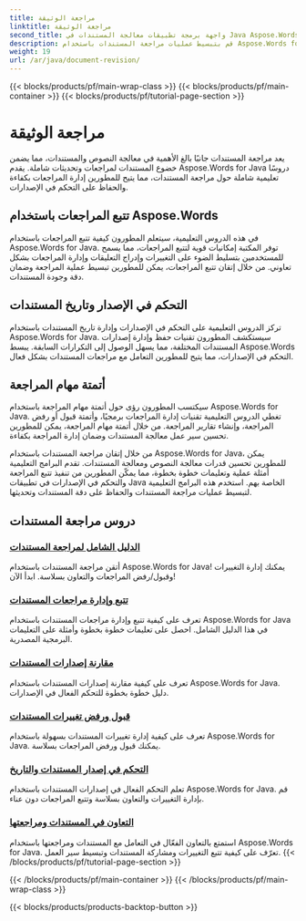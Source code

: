 ```yaml
---
title: مراجعة الوثيقة
linktitle: مراجعة الوثيقة
second_title: واجهة برمجة تطبيقات معالجة المستندات في Java Aspose.Words
description: قم بتبسيط عمليات مراجعة المستندات باستخدام Aspose.Words for Java! يمكنك تتبع التغييرات وإدارة التحكم في الإصدارات وأتمتة مهام المراجعة بسهولة.
weight: 19
url: /ar/java/document-revision/
---
```


{{< blocks/products/pf/main-wrap-class >}}
{{< blocks/products/pf/main-container >}}
{{< blocks/products/pf/tutorial-page-section >}}

# مراجعة الوثيقة


يعد مراجعة المستندات جانبًا بالغ الأهمية في معالجة النصوص والمستندات، مما يضمن خضوع المستندات لمراجعات وتحديثات شاملة. يقدم Aspose.Words for Java دروسًا تعليمية شاملة حول مراجعة المستندات، مما يتيح للمطورين إدارة المراجعات بكفاءة والحفاظ على التحكم في الإصدارات.

## تتبع المراجعات باستخدام Aspose.Words

في هذه الدروس التعليمية، سيتعلم المطورون كيفية تتبع المراجعات باستخدام Aspose.Words for Java. توفر المكتبة إمكانيات قوية لتتبع المراجعات، مما يسمح للمستخدمين بتسليط الضوء على التغييرات وإدراج التعليقات وإدارة المراجعات بشكل تعاوني. من خلال إتقان تتبع المراجعات، يمكن للمطورين تبسيط عملية المراجعة وضمان دقة وجودة المستندات.

## التحكم في الإصدار وتاريخ المستندات

تركز الدروس التعليمية على التحكم في الإصدارات وإدارة تاريخ المستندات باستخدام Aspose.Words for Java. سيستكشف المطورون تقنيات حفظ وإدارة إصدارات المستندات المختلفة، مما يسهل الوصول إلى التكرارات السابقة. يبسط Aspose.Words التحكم في الإصدارات، مما يتيح للمطورين التعامل مع مراجعات المستندات بشكل فعال.

## أتمتة مهام المراجعة

سيكتسب المطورون رؤى حول أتمتة مهام المراجعة باستخدام Aspose.Words for Java. تغطي الدروس التعليمية تقنيات إدارة المراجعات برمجيًا، وأتمتة قبول أو رفض المراجعة، وإنشاء تقارير المراجعة. من خلال أتمتة مهام المراجعة، يمكن للمطورين تحسين سير عمل معالجة المستندات وضمان إدارة المراجعة بكفاءة.

من خلال إتقان مراجعة المستندات باستخدام Aspose.Words for Java، يمكن للمطورين تحسين قدرات معالجة النصوص ومعالجة المستندات. تقدم البرامج التعليمية أمثلة عملية وتعليمات خطوة بخطوة، مما يمكّن المطورين من تنفيذ تتبع المراجعة والتحكم في الإصدارات في تطبيقات Java الخاصة بهم. استخدم هذه البرامج التعليمية لتبسيط عمليات مراجعة المستندات والحفاظ على دقة المستندات وتحديثها.

## دروس مراجعة المستندات
### [الدليل الشامل لمراجعة المستندات](./guide-document-revision/)
أتقن مراجعة المستندات باستخدام Aspose.Words for Java! يمكنك إدارة التغييرات وقبول/رفض المراجعات والتعاون بسلاسة. ابدأ الآن!
### [تتبع وإدارة مراجعات المستندات](./tracking-managing-document-revisions/)
تعرف على كيفية تتبع وإدارة مراجعات المستندات باستخدام Aspose.Words for Java في هذا الدليل الشامل. احصل على تعليمات خطوة بخطوة وأمثلة على التعليمات البرمجية المصدرية.
### [مقارنة إصدارات المستندات](./comparing-document-versions/)
تعرف على كيفية مقارنة إصدارات المستندات باستخدام Aspose.Words for Java. دليل خطوة بخطوة للتحكم الفعال في الإصدارات.
### [قبول ورفض تغييرات المستندات](./accepting-rejecting-document-changes/)
تعرف على كيفية إدارة تغييرات المستندات بسهولة باستخدام Aspose.Words for Java. يمكنك قبول ورفض المراجعات بسلاسة.
### [التحكم في إصدار المستندات والتاريخ](./document-version-control-history/)
تعلم التحكم الفعال في إصدارات المستندات باستخدام Aspose.Words for Java. قم بإدارة التغييرات والتعاون بسلاسة وتتبع المراجعات دون عناء.
### [التعاون في المستندات ومراجعتها](./document-collaboration-review/)
استمتع بالتعاون الفعّال في التعامل مع المستندات ومراجعتها باستخدام Aspose.Words for Java. تعرّف على كيفية تتبع التغييرات ومشاركة المستندات وتبسيط سير العمل.
{{< /blocks/products/pf/tutorial-page-section >}}

{{< /blocks/products/pf/main-container >}}
{{< /blocks/products/pf/main-wrap-class >}}

{{< blocks/products/products-backtop-button >}}
